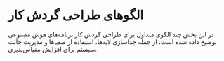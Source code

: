 # الگوهای طراحی گردش کار
در این بخش چند الگوی متداول برای طراحی گردش کار برنامه‌های هوش مصنوعی توضیح داده شده است،
از جمله جداسازی لایه‌ها، استفاده از صف‌ها و مدیریت حالت سیستم برای افزایش مقیاس‌پذیری.
